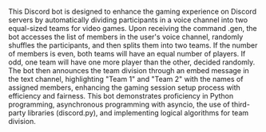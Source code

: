This Discord bot is designed to enhance the gaming experience on Discord servers by automatically dividing participants in a voice channel into two equal-sized teams for video games. Upon receiving the command .gen, the bot accesses the list of members in the user's voice channel, randomly shuffles the participants, and then splits them into two teams. If the number of members is even, both teams will have an equal number of players. If odd, one team will have one more player than the other, decided randomly. The bot then announces the team division through an embed message in the text channel, highlighting "Team 1" and "Team 2" with the names of assigned members, enhancing the gaming session setup process with efficiency and fairness. This bot demonstrates proficiency in Python programming, asynchronous programming with asyncio, the use of third-party libraries (discord.py), and implementing logical algorithms for team division.
